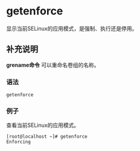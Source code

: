 getenforce
===

显示当前SELinux的应用模式，是强制、执行还是停用。

## 补充说明

**grename命令** 可以重命名卷组的名称。

### 语法

```shell
getenforce
```

### 例子

查看当前SELinux的应用模式。

```shell
[root@localhost ~]# getenforce
Enforcing
```

<!-- Linux命令行搜索引擎：https://jaywcjlove.github.io/linux-command/ -->
